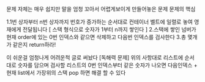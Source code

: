문제 자체는 매우 쉽지만 말을 엄청 꼬아서 어렵게보이게 만들어놓은 문제
문제의 핵심 

1.1번 상자부터 n번 상자까지 번호가 증가하는 순서대로 컨테이너 벨트에 일렬로 놓여 영재에게 전달됩니다 [ 스택 형식으로 숫자가 1부터 n까지 쌓인다 ]
2.스택에 쌓인 넘버가 현재 order에 있는 0번 인덱스와 같으면 삭제하고 다음번 인덱스를 검사한다
3.총 몇개가 같은지 return하라!

이 쉬운걸 엄청나게 어려운척 글로 써놨다 [독해력 문제]
위의 사항대로 리스트에 순서대로 숫자를 담으며 검사할 리스트의 0번 인덱스부터 같은 숫자가 나오면 다음인덱스 + 현재 list에서 가장위의 스택 pop 하면 해결 할 수 있다